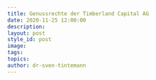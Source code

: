 ```yaml
---
title: Genussrechte der Timberland Capital AG
date: 2020-11-25 12:00:00
description:
layout: post
style_id: post
image:
tags:
topics:
author: dr-sven-tintemann
---
```


